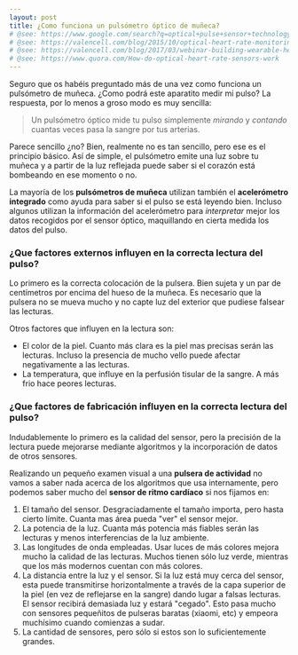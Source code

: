 ```yaml
---
layout: post
title: ¿Como funciona un pulsómetro óptico de muñeca?
# @see: https://www.google.com/search?q=optical+pulse+sensor+technology+how+it+works
# @see: https://valencell.com/blog/2015/10/optical-heart-rate-monitoring-what-you-need-to-know/
# @see: https://valencell.com/blog/2017/03/webinar-building-wearable-heart-rate-monitoring/
# @see: https://www.quora.com/How-do-optical-heart-rate-sensors-work
---
```


Seguro que os habéis preguntado más de una vez como funciona un pulsómetro de muñeca. ¿Como podrá este aparatito 
medir mi pulso? La respuesta, por lo menos a groso modo es muy sencilla:

> Un pulsómetro óptico mide tu pulso simplemente *mirando* y *contando* cuantas veces pasa la sangre por tus arterias.

Parece sencillo ¿no? Bien, realmente no es tan sencillo, pero ese es el principio básico. Así de simple, el pulsómetro 
emite una luz sobre tu muñeca y a partir de la luz reflejada puede saber si el corazón está bombeando en ese momento o no.

<amp-img width="700" height="204" layout="responsive"
alt="Lectura de pulso con un sensor óptico" 
src="/assets/images/2019/05/lectura-de-pulso-con-sensor-optico.png"></amp-img>

La mayoría de los **pulsómetros de muñeca** utilizan también el **acelerómetro integrado** como ayuda para saber si
el pulso se está leyendo bien. Incluso algunos utilizan la información del acelerómetro para *interpretar* mejor los
datos recogidos por el sensor óptico, maquillando en cierta medida los datos del pulso.

### ¿Que factores externos influyen en la correcta lectura del pulso?

Lo primero es la correcta colocación de la pulsera. Bien sujeta y un par de centímetros por encima del hueso de la
muñeca. Es necesario que la pulsera no se mueva mucho y no capte luz del exterior que pudiese falsear las lecturas.


<amp-img width="700" height="510" layout="responsive"
alt="Como ponerse la pulsera de actividad para una correcta medición del pulso." 
src="/assets/images/2019/05/como-colocar-la-pulsera-en-la-muneca.png"></amp-img>


Otros factores que influyen en la lectura son:

* El color de la piel. Cuanto más clara es la piel mas precisas serán las lecturas. Incluso la presencia de mucho vello
puede afectar negativamente a las lecturas.
* La temperatura, que influye en la perfusión tisular de la sangre. A más frio hace peores lecturas.


### ¿Que factores de fabricación influyen en la correcta lectura del pulso?

Indudablemente lo primero es la calidad del sensor, pero la precisión de la lectura puede mejorarse mediante algoritmos
y la incorporación de datos de otros sensores.

Realizando un pequeño examen visual a una **pulsera de actividad** no vamos a saber nada acerca de los algoritmos que
usa internamente, pero podemos saber mucho del **sensor de ritmo cardíaco** si nos fijamos en:

1.  El tamaño del sensor. Desgraciadamente el tamaño importa, pero hasta cierto límite. 
Cuanta mas área pueda "ver" el sensor mejor.
2.  La potencia de la luz. Cuanta más potencia más fiables serán las lecturas y menos interferencias de la luz ambiente.
3.  Las longitudes de onda empleadas. Usar luces de más colores mejora mucho la calidad de las lecturas. Muchos tienen 
sólo luz verde, mientras que los más modernos cuentan con más colores.
4.  La distancia entre la luz y el sensor. Si la luz está muy cerca del sensor, esta puede transmitirse horizontalmente 
a través de la capa superior de la piel (en vez de reflejarse en la sangre) dando lugar a falsas lecturas. El sensor 
recibirá demasiada luz y estará "cegado". Esto pasa mucho con sensores pequeñitos de pulseras baratas (xiaomi, etc) y
empeora muchísimo cuando comienzas a sudar.
5.  La cantidad de sensores, pero sólo si estos son lo suficientemente grandes.



<amp-img width="700" height="525" layout="responsive"
alt="Sensor de pulso cardíaco de un Apple Watch I." 
src="/assets/images/2019/05/apple-watch-1-sensor-de-ritmo-cardiaco.jpg"></amp-img>
